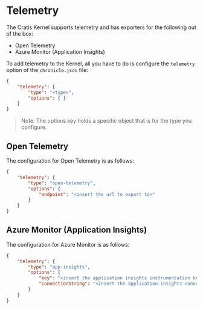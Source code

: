# Telemetry

The Cratis Kernel supports telemetry and has exporters for the following out of the box:

* Open Telemetry
* Azure Monitor (Application Insights)

To add telemetry to the Kernel, all you have to do is configure the `telemetry` option of the `chronicle.json`
file:

```json
{
    "telemetry": {
        "type": "<type>",
        "options": { }
    }
}
```

> Note: The options key holds a specific object that is for the type you configure.

## Open Telemetry

The configuration for Open Telemetry is as follows:

```json
{
    "telemetry": {
        "type": "open-telemetry",
        "options": {
            "endpoint": "<insert the url to export to>"
        }
    }
}
```

## Azure Monitor (Application Insights)

The configuration for Azure Monitor is as follows:

```json
{
    "telemetry": {
        "type": "app-insights",
        "options": {
            "key": "<insert the application insights instrumentation key>",
            "connectionString": "<insert the application insights connection string>"
        }
    }
}
```
